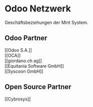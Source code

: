 # Odoo Netzwerk
Geschäftsbeziehungen der Mint System.

## Odoo Partner

[[Odoo S.A.]]\
[[OCA]]\
[[giordano.ch ag]]\
[[Equitania Software GmbH]]\
[[Syscoon GmbH]]

## Open Source Partner

[[Cybrosys]]